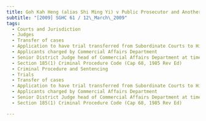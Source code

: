 ```yaml
---
title: Goh Kah Heng (alias Shi Ming Yi) v Public Prosecutor and Another Criminal Motion 
subtitle: "[2009] SGHC 61 / 12\_March\_2009"
tags:
  - Courts and Jurisdiction
  - Judges
  - Transfer of cases
  - Application to have trial transferred from Subordinate Courts to High Court
  - Applicants charged by Commercial Affairs Department
  - Senior District Judge head of Commercial Affairs Department at time when applicants charged
  - Section 185(1) Criminal Procedure Code (Cap 68, 1985 Rev Ed)
  - Criminal Procedure and Sentencing
  - Trials
  - Transfer of cases
  - Application to have trial transferred from Subordinate Courts to High Court
  - Applicants charged by Commercial Affairs Department
  - Senior District Judge head of Commercial Affairs Department at time when applicants charged
  - Section 185(1) Criminal Procedure Code (Cap 68, 1985 Rev Ed)

---
```


